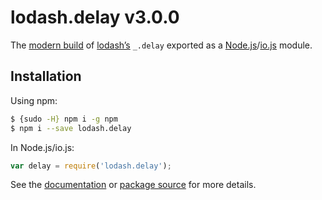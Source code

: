 # lodash.delay v3.0.0

The [modern build](https://github.com/lodash/lodash/wiki/Build-Differences) of [lodash’s](https://lodash.com/) `_.delay` exported as a [Node.js](http://nodejs.org/)/[io.js](https://iojs.org/) module.

## Installation

Using npm:

```bash
$ {sudo -H} npm i -g npm
$ npm i --save lodash.delay
```

In Node.js/io.js:

```js
var delay = require('lodash.delay');
```

See the [documentation](https://lodash.com/docs#delay) or [package source](https://github.com/lodash/lodash/blob/3.0.0-npm-packages/lodash.delay) for more details.
